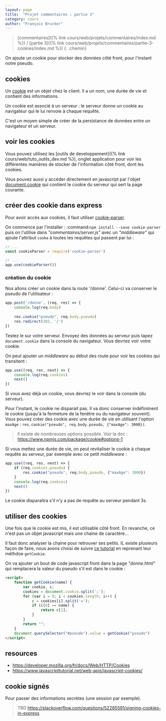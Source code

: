 ```yaml
---
layout: page
title:  "Projet commentaires : partie 3"
category: cours
author: "François Brucker"
---
```


> [commentaires]({% link cours/web/projets/commentaires/index.md %}) / [partie 3]({% link cours/web/projets/commentaires/partie-3-cookies/index.md %})
{: .chemin}

On ajoute un cookie pour stocker des données côté front, pour l'instant notre pseudo.

## cookies

Un [cookie](https://fr.wikipedia.org/wiki/Cookie_(informatique)) est un objet chez le client. Il a un nom, une durée de vie et contient des informations.

Un cookie est associé à un serveur : le serveur donne un cookie au navigateur qui le lui renvoie à chaque requête.

C'est un moyen simple de créer de la persistance de données entre un navigateur et un serveur.

## voir les cookies

Vous pouvez utilisez les [outils de developpement]({% link cours/web/tuto_outils_dev.md %}), onglet application pour voir les différentes manières de stocker de l'information côté front, dont les cookies.

Vous pouvez aussi y accéder directement en javascript par l'objet [document.cookie](https://developer.mozilla.org/en-US/docs/Web/API/Document/cookie) qui contient le cookie du serveur qui sert la page courante.

## créer des cookie dans express

Pour avoir accès aux cookies, il faut utiliser [cookie-parser](http://expressjs.com/en/resources/middleware/cookie-parser.html).

On commence par l'installer : :command:`npm install --save cookie-parser` puis on l'utilise dans *"commentaires/server.js"* avec un *"middleware"* qui ajoute l'attribut `cooke` à toutes les requêtes qui passent par lui :

```js
// ...
const cookieParser = require('cookie-parser')

// ...
app.use(cookieParser())
```

### création du cookie

Nos allons créer un cookie dans la route '/donne'. Celui-ci va conserver le pseudo de l'utilisateur :

```js
app.post('/donne', (req, res) => {
    console.log(req.body)
    
    res.cookie("pseudo", req.body.pseudo)
    res.redirect(302, '/')
})
```

Testez le sur votre serveur. Envoyez des données au serveur puis tapez `document.cookie` dans la console du navigateur. Vous devriez voir votre cookie.

On peut ajouter un *middleware* au début des route pour voir les cookies qui transitent : 

```js
app.use((req, res, next) => {
    console.log(req.cookies)
    next()
})
```

Si vous avez déjà un cookie, vous devriez le voir dans la console (du serveur).

Pour l'instant, le cookie ne disparait pas. Il va donc conserver indéfiniment le cookie (jusqu'à la fermeture de la fenêtre ou du navigateur souvent). Vous pouvez créer des cookie avec une durée de vie en utilisant l'option `maxAge` : `res.cookie("pseudo", req.body.pseudo, {"maxAge": 3000})`.

> Il existe de nombreuses options possible. Voir la doc : <https://www.npmjs.com/package/cookie#options-1>

Si vous mettez une durée de vie, on peut revitaliser le cookie à chaque requête au serveur, par exemple avec ce petit *middleware* :

```js
app.use((req, res, next) => {
    if (req.cookies.pseudo) {
        res.cookie("pseudo", req.body.pseudo, {"maxAge": 3000})
    }
    console.log(req.cookies)
    next()
})
```

Le cookie disparaitra s'il n'y a pas de requête au serveur pendant 3s.

## utiliser des cookies

Une fois que le cookie est mis, il est utilisable côté front. En revanche, ce n'est pas un objet javascript mais une chaine de caractère...

Il faut donc analyser la chaine pour retrouver ses petits. IL existe plusieurs façon de faire, nous avons choisi de suivre [ce tutorial](https://howchoo.com/javascript/how-to-manage-cookies-in-javascript) en reprenant leur méthdoe `getCookie`.

On va ajouter un bout de code javascript front dans la page *"donne.html"* qui remplacera la valeur du pseudo s'il est dans le cookie :

```html
<script>
    function getCookie(name) {
        var cookie, c;
        cookies = document.cookie.split(';');
        for (var i = 0; i < cookies.length; i++) {
            c = cookies[i].split('=');
            if (c[0] == name) {
                return c[1];
            }
        }
        return "";
    }
    document.querySelector("#pseudo").value = getCookie("pseudo")
</script>
```

## resources

* <https://developer.mozilla.org/fr/docs/Web/HTTP/Cookies>
* <https://www.javascripttutorial.net/web-apis/javascript-cookies/>

## cookie signés

Pour passer des informations secrètes (une session par exemple).

> TBD
> <https://stackoverflow.com/questions/52285591/signing-cookies-in-express>

